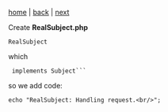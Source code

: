 [home](./page01.md) | [back](./page03.md) | [next](./page05.md)

Create **RealSubject.php**

```
RealSubject
```
which
```
 implements Subject```
```
so we add code:
```
echo "RealSubject: Handling request.<br/>";
```


